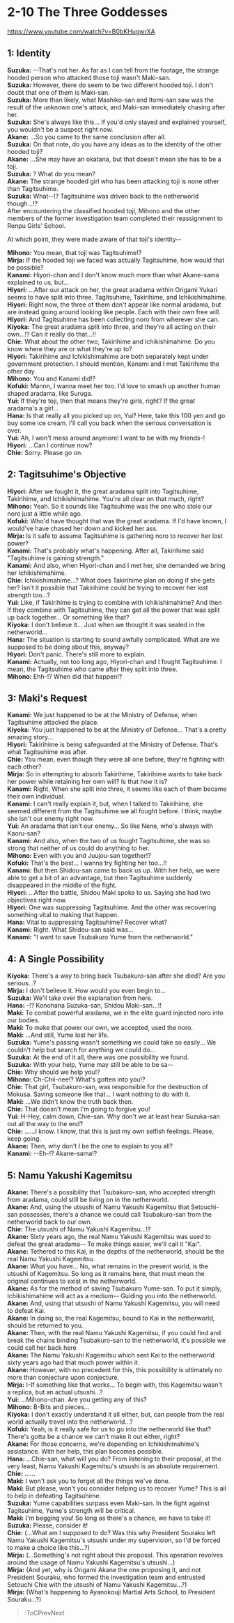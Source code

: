 
2-10 The Three Goddesses
========================
https://www.youtube.com/watch?v=B0bKHugwrXA

  

## 1: Identity
**Suzuka:** --That's not her. As far as I can tell from the footage, the strange hooded person who attacked those toji wasn't Maki-san.  
**Suzuka:** However, there do seem to be two different hooded toji. I don't doubt that one of them is Maki-san.  
**Suzuka:** More than likely, what Mashiko-san and Itomi-san saw was the result of the unknown one's attack, and Maki-san immediately chasing after her.  
**Suzuka:** She's always like this... If you'd only stayed and explained yourself, you wouldn't be a suspect right now.  
**Akane:** ...So you came to the same conclusion after all.  
**Suzuka:** On that note, do you have any ideas as to the identity of the other hooded toji?  
**Akane:** ...She may have an okatana, but that doesn't mean she has to be a toji.  
**Suzuka:** ? What do you mean?  
**Akane:** The strange hooded girl who has been attacking toji is none other than Tagitsuhime.  
**Suzuka:** What--\!\? Tagitsuhime was driven back to the netherworld though...\!\?  
After encountering the classified hooded toji, Mihono and the other members of the former investigation team completed their reassignment to Renpu Girls' School.

  
At which point, they were made aware of that toji's identity--

  
**Mihono:** You mean, that toji was Tagitsuhime\!\?  
**Mirja:** If the hooded toji we faced was actually Tagitsuhime, how would that be possible?  
**Kanami:** Hiyori-chan and I don't know much more than what Akane-sama explained to us, but...  
**Hiyori:** ...After our attack on her, the great aradama within Origami Yukari seems to have split into three. Tagitsuhime, Takirihime, and Ichikishimahime.  
**Hiyori:** Right now, the three of them don't appear like normal aradama, but are instead going around looking like people. Each with their own free will.  
**Hiyori:** And Tagitsuhime has been collecting noro from wherever she can.  
**Kiyoka:** The great aradama split into three, and they're all acting on their own...\!\? Can it really do that...\!\!  
**Chie:** What about the other two, Takirihime and Ichikishimahime. Do you know where they are or what they're up to?  
**Hiyori:** Takirihime and Ichikishimahime are both separately kept under government protection. I should mention, Kanami and I met Takirihime the other day.  
**Mihono:** You and Kanami did\!\?  
**Kofuki:** Mannn, I wanna meet her too. I'd love to smash up another human shaped aradama, like Suruga.  
**Yui:** If they're toji, then that means they're girls, right? If the great aradama's a girl...  
**Hana:** Is that really all you picked up on, Yui? Here, take this 100 yen and go buy some ice cream. I'll call you back when the serious conversation is over.  
**Yui:** Ah, I won't mess around anymore\! I want to be with my friends-\!  
**Hiyori:** ...Can I continue now?  
**Chie:** Sorry. Please go on.  

## 2: Tagitsuhime's Objective
**Hiyori:** After we fought it, the great aradama split into Tagitsuhime, Takirihime, and Ichikishimahime. You're all clear on that much, right?  
**Mihono:** Yeah. So it sounds like Tagitsuhime was the one who stole our noro just a little while ago.  
**Kofuki:** Who'd have thought that was the great aradama. If I'd have known, I would've have chased her down and kicked her ass.  
**Mirja:** Is it safe to assume Tagitsuhime is gathering noro to recover her lost power?  
**Kanami:** That's probably what's happening. After all, Takirihime said "Tagitsuhime is gaining strength."  
**Kanami:** And also, when Hiyori-chan and I met her, she demanded we bring her Ichikishimahime.  
**Chie:** Ichikishimahime...? What does Takirihime plan on doing if she gets her? Isn't it possible that Takirihime could be trying to recover her lost strength too...?  
**Yui:** Like, if Takirihime is trying to combine with Ichikishimahime? And then if they combine with Tagitsuhime, they can get all the power that was split up back together... Or something like that?  
**Kiyoka:** I don't believe it... Just when we thought it was sealed in the netherworld...  
**Hana:** The situation is starting to sound awfully complicated. What are we supposed to be doing about this, anyway?  
**Hiyori:** Don't panic. There's still more to explain.  
**Kanami:** Actually, not too long ago, Hiyori-chan and I fought Tagitsuhime. I mean, the Tagitsuhime who came after they split into three.  
**Mihono:** Ehh-\!\? When did that happen\!\?  

## 3: Maki's Request
**Kanami:** We just happened to be at the Ministry of Defense, when Tagitsuhime attacked the place.  
**Kiyoka:** You just happened to be at the Ministry of Defense... That's a pretty amazing story...  
**Hiyori:** Takirihime is being safeguarded at the Ministry of Defense. That's what Tagitsuhime was after.  
**Chie:** You mean, even though they were all one before, they're fighting with each other?  
**Mirja:** So in attempting to absorb Takirihime, Takirihime wants to take back her power while retaining her own will? Is that how it is?  
**Kanami:** Right. When she split into three, it seems like each of them became their own individual.  
**Kanami:** I can't really explain it, but, when I talked to Takirihime, she seemed different from the Tagitsuhime we all fought before. I think, maybe she isn't our enemy right now.  
**Yui:** An aradama that isn't our enemy... So like Nene, who's always with Kaoru-san?  
**Kanami:** And also, when the two of us fought Tagitsuhime, she was so strong that neither of us could do anything to her.  
**Mihono:** Even with you and Juujou-san together\!\?  
**Kofuki:** That's the best... I wanna try fighting her too...\!\!  
**Kanami:** But then Shidou-san came to back us up. With her help, we were able to get a bit of an advantage, but then Tagitsuhime suddenly disappeared in the middle of the fight.  
**Hiyori:** ...After the battle, Shidou Maki spoke to us. Saying she had two objectives right now.  
**Hiyori:** One was suppressing Tagitsuhime. And the other was recovering something vital to making that happen.  
**Hana:** Vital to suppressing Tagitsuhime? Recover what?  
**Kanami:** Right. What Shidou-san said was...  
**Kanami:** "I want to save Tsubakuro Yume from the netherworld."  

## 4: A Single Possibility
**Kiyoka:** There's a way to bring back Tsubakuro-san after she died? Are you serious...?  
**Mirja:** I don't believe it. How would you even begin to...  
**Suzuka:** We'll take over the explanation from here.  
**Hana:** -\!\? Konohana Suzuka-san, Shidou Maki-san...\!\!  
**Maki:** To combat powerful aradama, we in the elite guard injected noro into our bodies.  
**Maki:** To make that power our own, we accepted, used the noro.  
**Maki:** ...And still, Yume lost her life.  
**Suzuka:** Yume's passing wasn't something we could take so easily... We couldn't help but search for anything we could do...  
**Suzuka:** At the end of it all, there was one possibility we found.  
**Suzuka:** With your help, Yume may still be able to be sa--  
**Chie:** Why should we help you\!\?  
**Mihono:** Ch-Chii-nee\!\? What's gotten into you\!\?  
**Chie:** That girl, Tsubakuro-san, was responsible for the destruction of Mokusa. Saving someone like that... I want nothing to do with it.  
**Maki:** ...We didn't know the truth back then.  
**Chie:** That doesn't mean I'm going to forgive you\!  
**Yui:** H-Hey, calm down, Chie-san. Why don't we at least hear Suzuka-san out all the way to the end?  
**Chie:** ......I know. I know, that this is just my own selfish feelings. Please, keep going.  
**Akane:** Then, why don't I be the one to explain to you all?  
**Kanami:** --Eh-\!\? Akane-sama\!\?  

## 5: Namu Yakushi Kagemitsu
**Akane:** There's a possibility that Tsubakuro-san, who accepted strength from aradama, could still be living on in the netherworld.  
**Akane:** And, using the utsushi of Namu Yakushi Kagemitsu that Setouchi-san possesses, there's a chance we could call Tsubakuro-san from the netherworld back to our own.  
**Chie:** The utsushi of Namu Yakushi Kagemitsu...\!\?  
**Akane:** Sixty years ago, the real Namu Yakushi Kagemitsu was used to defeat the great aradama-- To make things easier, we'll call it "Kai".  
**Akane:** Tethered to this Kai, in the depths of the netherworld, should be the real Namu Yakushi Kagemitsu.  
**Akane:** What you have... No, what remains in the present world, is the utsushi of Kagemitsu. So long as it remains here, that must mean the original continues to exist in the netherworld.  
**Akane:** As for the method of saving Tsubakuro Yume-san. To put it simply, Ichikishimahime will act as a medium-- Guiding you into the netherworld.  
**Akane:** And, using that utsushi of Namu Yakushi Kagemitsu, you will need to defeat Kai.  
**Akane:** In doing so, the real Kagemitsu, bound to Kai in the netherworld, should be returned to you.  
**Akane:** Then, with the real Namu Yakushi Kagemitsu, if you could find and break the chains binding Tsubakuro-san to the netherworld, it's possible we could call her back here  
**Akane:** The Namu Yakushi Kagemitsu which sent Kai to the netherworld sixty years ago had that much power within it.  
**Akane:** However, with no precedent for this, this possibility is ultimately no more than conjecture upon conjecture.  
**Mirja:** I-If something like that works... To begin with, this Kagemitsu wasn't a replica, but an actual utsushi...?  
**Yui:** ...Mihono-chan. Are you getting any of this?  
**Mihono:** B-Bits and pieces...  
**Kiyoka:** I don't exactly understand it all either, but, can people from the real world actually travel into the netherworld...?  
**Kofuki:** Yeah, is it really safe for us to go into the netherworld like that? There's gotta be a chance we can't make it out either, right?  
**Akane:** For those concerns, we're depending on Ichikishimahime's assistance. With her help, this plan becomes possible.  
**Hana:** ...Chie-san, what will you do? From listening to their proposal, at the very least, Namu Yakushi Kagemitsu's utsushi is an absolute requirement.  
**Chie:** ......  
**Maki:** I won't ask you to forget all the things we've done.  
**Maki:** But please, won't you consider helping us to recover Yume? This is all to help in defeating Tagitsuhime.  
**Suzuka:** Yume capabilities surpass even Maki-san. In the fight against Tagitsuhime, Yume's strength will be critical.  
**Maki:** I'm begging you\! So long as there's a chance, we have to take it\!  
**Suzuka:** Please, consider it\!  
**Chie:** (...What am I supposed to do? Was this why President Souraku left Namu Yakushi Kagemitsu's utsushi under my supervision, so I'd be forced to make a choice like this...?)  
**Mirja:** (...Something's not right about this proposal. This operation revolves around the usage of Namu Yakushi Kagemitsu's utsushi...)  
**Mirja:** (And yet, why is Origami Akane the one proposing it, and not President Souraku, who formed the investigation team and entrusted Setouchi Chie with the utsushi of Namu Yakushi Kagemitsu...?)  
**Mirja:** (What's happening to Ayanokouji Martial Arts School, to President Souraku...?)  
> :ToCPrevNext